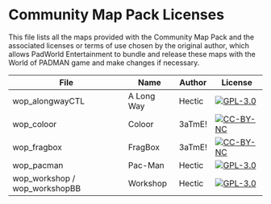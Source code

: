 # Community Map Pack Licenses

This file lists all the maps provided with the Community Map Pack and the associated licenses or terms of use chosen by the original author, which allows PadWorld Entertainment to bundle and release these maps with the World of PADMAN game and make changes if necessary.

File | Name | Author | License
---- | ---- | ------ | -------
wop_alongwayCTL | A Long Way | Hectic | [![GPL-3.0](https://www.gnu.org/graphics/gplv3-127x51.png "GPL-3.0")](https://www.gnu.org/licenses/gpl-3.0.html)
wop_coloor | Coloor | 3aTmE! | [![CC-BY-NC](https://mirrors.creativecommons.org/presskit/buttons/88x31/svg/by-nc.svg "CC-BY-NC")](https://creativecommons.org/licenses/by-nc/4.0/)
wop_fragbox | FragBox | 3aTmE! | [![CC-BY-NC](https://mirrors.creativecommons.org/presskit/buttons/88x31/svg/by-nc.svg "CC-BY-NC")](https://creativecommons.org/licenses/by-nc/4.0/)
wop_pacman | Pac-Man | Hectic | [![GPL-3.0](https://www.gnu.org/graphics/gplv3-127x51.png "GPL-3.0")](https://www.gnu.org/licenses/gpl-3.0.html)
wop_workshop / wop_workshopBB | Workshop | Hectic | [![GPL-3.0](https://www.gnu.org/graphics/gplv3-127x51.png "GPL-3.0")](https://www.gnu.org/licenses/gpl-3.0.html)
